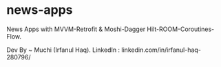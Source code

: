 # news-apps
News Apps with MVVM-Retrofit &amp; Moshi-Dagger Hilt-ROOM-Coroutines-Flow.

Dev By ~ Muchi (Irfanul Haq).
LinkedIn : linkedin.com/in/irfanul-haq-280796/
